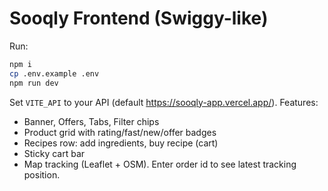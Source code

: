 # Sooqly Frontend (Swiggy-like)
Run:
```bash
npm i
cp .env.example .env
npm run dev
```
Set `VITE_API` to your API (default https://sooqly-app.vercel.app/).
Features:
- Banner, Offers, Tabs, Filter chips
- Product grid with rating/fast/new/offer badges
- Recipes row: add ingredients, buy recipe (cart)
- Sticky cart bar
- Map tracking (Leaflet + OSM). Enter order id to see latest tracking position.
